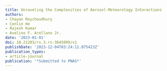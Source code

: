 ```yaml
---
title: Unraveling the Complexities of Aerosol-Meteorology Interactions on Snowmelt in High Mountain Asia
authors:
- Chayan Roychoudhury
- Cenlin He
- Rajesh Kumar
- Avelino F. Arellano Jr.
date: '2023-01-01'
doi: 10.21203/rs.3.rs-3645099/v1
publishDate: '2023-12-04T03:24:11.075423Z'
publication_types:
- article-journal
publication: '*Submitted to PNAS*'
---
```

